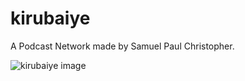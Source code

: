 # kirubaiye

A Podcast Network made by Samuel Paul Christopher.

![kirubaiye image](https://i.ibb.co/SKmcLH1/kirubaiye.png)
